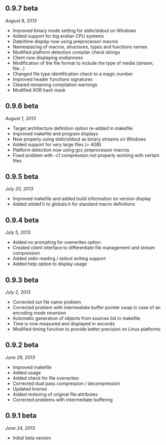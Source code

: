 0.9.7 beta
----------
<i>August 8, 2013</i>
* Improved binary mode setting for stdin/stdout on Windows
* Added support for big endian CPU systems
* Date/time display now using preprocessor macros
* Namespacing of macros, structures, types and functions names
* Modified platform detection compiler check strings
* Client now displaying endianness
* Modification of the file format to include the type of media (stream, file...)
* Changed file type identification check to a magic number
* Improved header functions signatures
* Cleared remaining compilation warnings
* Modified XOR hash mask

0.9.6 beta
----------
<i>August 1, 2013</i>
* Target architecture definition option re-added in makefile
* Improved makefile and program displays
* Now properly using stdin/stdout as binary streams on Windows
* Added support for very large files (> 4GB)
* Platform detection now using gcc preprocessor macros
* Fixed problem with -c1 compression not properly working with certain files

0.9.5 beta
----------
<i>July 20, 2013</i>
* Improved makefile and added build information on version display
* Added stddef.h to globals.h for standard macro definitions

0.9.4 beta
----------
<i>July 5, 2013</i>
* Added no prompting for overwrites option
* Created client interface to differentiate file management and stream compression
* Added stdin reading / stdout writing support
* Added help option to display usage

0.9.3 beta
----------
<i>July 2, 2013</i>
* Corrected out file name problem
* Corrected problem with intermediate buffer pointer swap in case of an encoding mode reversion
* Automatic generation of objects from sources list in makefile
* Time is now measured and displayed in seconds
* Modified timing function to provide better precision on Linux platforms

0.9.2 beta
----------
<i>June 29, 2013</i>
* Improved makefile
* Added usage
* Added check for file overwrites
* Corrected dual pass compression / decompression
* Updated license
* Added restoring of original file attributes
* Corrected problems with intermediate buffering

0.9.1 beta
----------
<i>June 24, 2013</i>  
* Initial beta version
